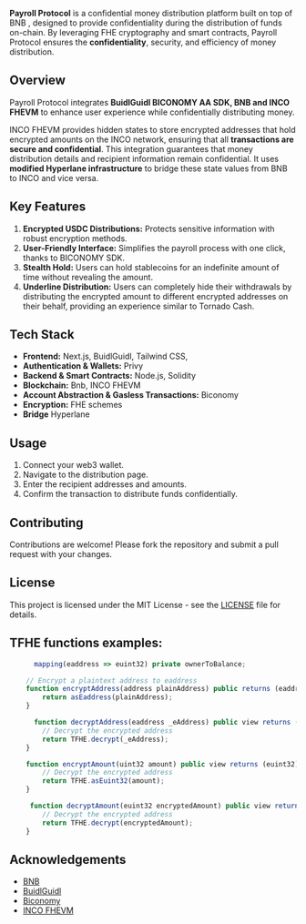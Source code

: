**Payroll Protocol** is a confidential money distribution platform built on top of BNB , designed to provide confidentiality during the distribution of funds on-chain. By leveraging FHE cryptography and smart contracts, Payroll Protocol ensures the **confidentiality**, security, and efficiency of money distribution.

## Overview

Payroll Protocol integrates **BuidlGuidl BICONOMY AA SDK, BNB and INCO FHEVM** to enhance user experience while confidentially distributing money.

INCO FHEVM provides hidden states to store encrypted addresses that hold encrypted amounts on the INCO network, ensuring that all **transactions are secure and confidential**. This integration guarantees that money distribution details and recipient information remain confidential. It uses **modified Hyperlane infrastructure** to bridge these state values from BNB to INCO and vice versa.

## Key Features

1. **Encrypted USDC Distributions:** Protects sensitive information with robust encryption methods.
2. **User-Friendly Interface:** Simplifies the payroll process with one click, thanks to BICONOMY SDK.
3. **Stealth Hold:** Users can hold stablecoins for an indefinite amount of time without revealing the amount.
4. **Underline Distribution:** Users can completely hide their withdrawals by distributing the encrypted amount to different encrypted addresses on their behalf, providing an experience similar to Tornado Cash.

## Tech Stack

- **Frontend:** Next.js, BuidlGuidl, Tailwind CSS, 
- **Authentication & Wallets:** Privy
- **Backend & Smart Contracts:** Node.js, Solidity
- **Blockchain:** Bnb, INCO FHEVM
- **Account Abstraction & Gasless Transactions:** Biconomy
- **Encryption:** FHE schemes
- **Bridge** Hyperlane 


## Usage

1. Connect your web3 wallet.
2. Navigate to the distribution page.
3. Enter the recipient addresses and amounts.
4. Confirm the transaction to distribute funds confidentially.

## Contributing

Contributions are welcome! Please fork the repository and submit a pull request with your changes.

## License

This project is licensed under the MIT License - see the [LICENSE](LICENSE) file for details.

## TFHE functions examples: 
```javascript
      mapping(eaddress => euint32) private ownerToBalance;

    // Encrypt a plaintext address to eaddress
    function encryptAddress(address plainAddress) public returns (eaddress) {
        return asEaddress(plainAddress);
    }

      function decryptAddress(eaddress _eAddress) public view returns (address) {
        // Decrypt the encrypted address
        return TFHE.decrypt(_eAddress);
    }

    function encryptAmount(uint32 amount) public view returns (euint32) {
        // Decrypt the encrypted address
        return TFHE.asEuint32(amount);
    }

     function decryptAmount(euint32 encryptedAmount) public view returns (uint32) {
        // Decrypt the encrypted address
        return TFHE.decrypt(encryptedAmount);
    }
```

## Acknowledgements

- [BNB](https://www.bnbchain.org/en)
- [BuidlGuidl](https://buidlguidl.com/)
- [Biconomy](https://www.biconomy.io/)
- [INCO FHEVM](https://inco.org/)
